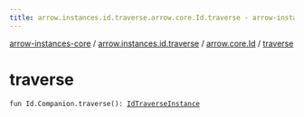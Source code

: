 ```yaml
---
title: arrow.instances.id.traverse.arrow.core.Id.traverse - arrow-instances-core
---
```


[arrow-instances-core](../../index.html) / [arrow.instances.id.traverse](../index.html) / [arrow.core.Id](index.html) / [traverse](./traverse.html)

# traverse

`fun Id.Companion.traverse(): `[`IdTraverseInstance`](../../arrow.instances/-id-traverse-instance/index.html)